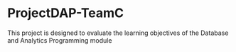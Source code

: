 # ProjectDAP-TeamC
This project is designed to evaluate the learning objectives of the Database and Analytics Programming module
